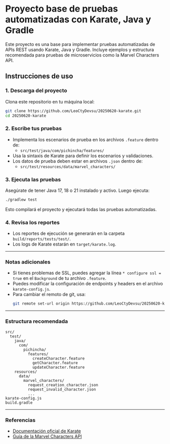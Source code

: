 # Proyecto base de pruebas automatizadas con Karate, Java y Gradle

Este proyecto es una base para implementar pruebas automatizadas de APIs REST usando Karate, Java y Gradle. Incluye ejemplos y estructura recomendada para pruebas de microservicios como la Marvel Characters API.

## Instrucciones de uso

### 1. Descarga del proyecto

Clona este repositorio en tu máquina local:

```sh
git clone https://github.com/LeoCtyDevsu/20250620-karate.git
cd 20250620-karate
```

### 2. Escribe tus pruebas

- Implementa los escenarios de prueba en los archivos `.feature` dentro de:
  - `src/test/java/com/pichincha/features/`
- Usa la sintaxis de Karate para definir los escenarios y validaciones.
- Los datos de prueba deben estar en archivos `.json` dentro de:
  - `src/test/resources/data/marvel_characters/`

### 3. Ejecuta las pruebas

Asegúrate de tener Java 17, 18 o 21 instalado y activo. Luego ejecuta:

```sh
./gradlew test
```

Esto compilará el proyecto y ejecutará todas las pruebas automatizadas.

### 4. Revisa los reportes

- Los reportes de ejecución se generarán en la carpeta `build/reports/tests/test/`.
- Los logs de Karate estarán en `target/karate.log`.

---

### Notas adicionales

- Si tienes problemas de SSL, puedes agregar la línea `* configure ssl = true` en el `Background` de tu archivo `.feature`.
- Puedes modificar la configuración de endpoints y headers en el archivo `karate-config.js`.
- Para cambiar el remoto de git, usa:
  ```sh
  git remote set-url origin https://github.com/LeoCtyDevsu/20250620-karate.git
  ```

---

### Estructura recomendada

```
src/
  test/
    java/
      com/
        pichincha/
          features/
            createCharacter.feature
            getCharacter.feature
            updateCharacter.feature
    resources/
      data/
        marvel_characters/
          request_creation_character.json
          request_invalid_character.json
          ...
karate-config.js
build.gradle
```

---

### Referencias

- [Documentación oficial de Karate](https://karatelabs.github.io/karate/)
- [Guía de la Marvel Characters API](README_consolidated.md)
